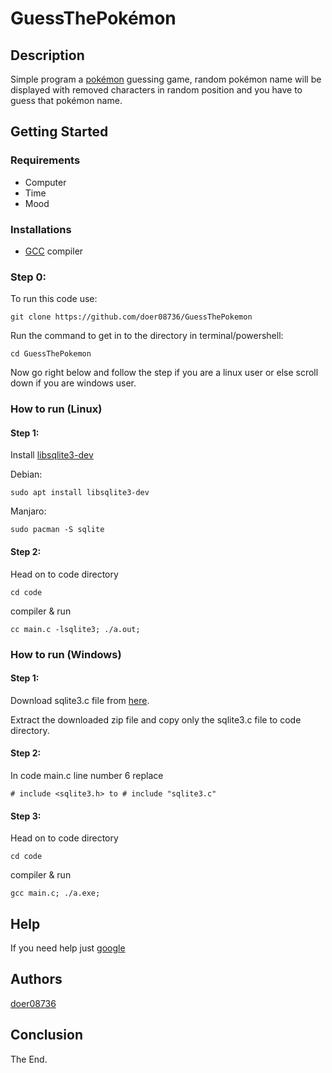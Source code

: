# GuessThePokémon

## Description
Simple program a [pokémon](https://www.google.com/search?q=pokemon) guessing game, random pokémon name will be displayed with removed characters in random position and you have to guess that pokémon name.

## Getting Started
### Requirements
* Computer
* Time
* Mood

### Installations
* [GCC](https://www.google.com/search?q=gcc) compiler

### Step 0:
To run this code use:
```
git clone https://github.com/doer08736/GuessThePokemon
```
Run the command to get in to the directory in terminal/powershell:
```
cd GuessThePokemon
```
Now go right below and follow the step if you are a linux user or else scroll down if you are windows user.

### How to run (Linux)
#### Step 1:
Install [libsqlite3-dev](https://www.google.com/search?q=libsqlite3-dev)

Debian:
```
sudo apt install libsqlite3-dev
```
Manjaro:
```
sudo pacman -S sqlite
```

#### Step 2:
Head on to code directory
```
cd code
```
compiler & run
```
cc main.c -lsqlite3; ./a.out;
```

### How to run (Windows)
#### Step 1:
Download sqlite3.c file from [here](https://sqlite.org/2023/sqlite-amalgamation-3410009.zip).

Extract the downloaded zip file and copy only the sqlite3.c file to code directory.

#### Step 2:
In code main.c line number 6
replace
```
# include <sqlite3.h> to # include "sqlite3.c"
```

#### Step 3:
Head on to code directory
```
cd code
```
compiler & run
```
gcc main.c; ./a.exe;
```
## Help
If you need help just [google](https://www.google.com)

## Authors
[doer08736](https://github.com/doer08736)

## Conclusion
The End.
